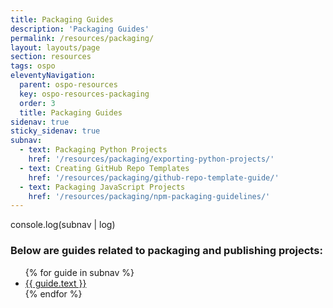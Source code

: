 ```yaml
---
title: Packaging Guides
description: 'Packaging Guides'
permalink: /resources/packaging/
layout: layouts/page
section: resources
tags: ospo
eleventyNavigation:
  parent: ospo-resources
  key: ospo-resources-packaging
  order: 3
  title: Packaging Guides
sidenav: true
sticky_sidenav: true
subnav:
  - text: Packaging Python Projects
    href: '/resources/packaging/exporting-python-projects/'
  - text: Creating GitHub Repo Templates
    href: '/resources/packaging/github-repo-template-guide/'
  - text: Packaging JavaScript Projects
    href: '/resources/packaging/npm-packaging-guidelines/'
---
```

console.log(subnav | log)

### Below are guides related to packaging and publishing projects:

<ul class="packaging-list-style">
  {% for guide in subnav %}
    <li>
        <a href="{{ guide.href | url }}" id="packaging-style">
          {{ guide.text }}
        </a>
    </li>
  {% endfor %}
</ul>
